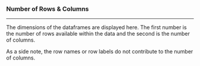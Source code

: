 ### Number of Rows & Columns

***

The dimensions of the dataframes are displayed here. The first number is the number of rows available within the data and the second is the number of columns. 

As a side note, the row names or row labels do not contribute to the number of columns.


